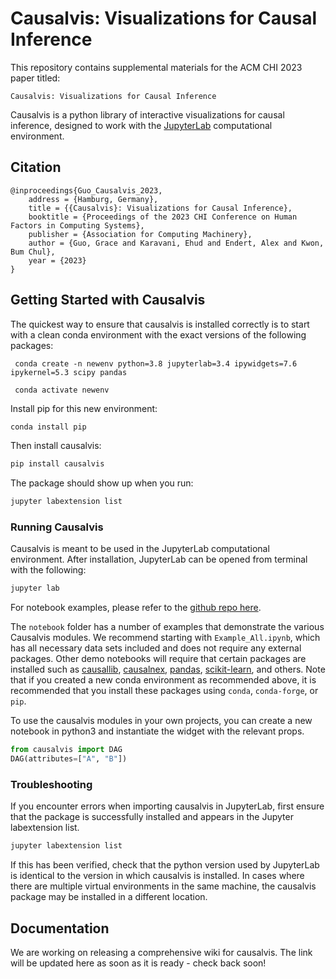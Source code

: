 # Causalvis: Visualizations for Causal Inference

This repository contains supplemental materials for the ACM CHI 2023 paper titled: 

`Causalvis: Visualizations for Causal Inference`

Causalvis is a python library of interactive visualizations for causal inference, designed to work with the [JupyterLab](https://jupyterlab.readthedocs.io/en/stable/getting_started/overview.html) computational environment.

## Citation

```
@inproceedings{Guo_Causalvis_2023,
    address = {Hamburg, Germany},
    title = {{Causalvis}: Visualizations for Causal Inference},
    booktitle = {Proceedings of the 2023 CHI Conference on Human Factors in Computing Systems},
    publisher = {Association for Computing Machinery},
    author = {Guo, Grace and Karavani, Ehud and Endert, Alex and Kwon, Bum Chul},
    year = {2023}
}
```

## Getting Started with Causalvis

The quickest way to ensure that causalvis is installed correctly is to start with a clean conda environment with the exact versions of the following packages:

```
 conda create -n newenv python=3.8 jupyterlab=3.4 ipywidgets=7.6 ipykernel=5.3 scipy pandas

 conda activate newenv
```

Install pip for this new environment:

```bash
conda install pip
```

Then install causalvis:

```bash
pip install causalvis
```

The package should show up when you run:

``` bash
jupyter labextension list
```

### Running Causalvis

Causalvis is meant to be used in the JupyterLab computational environment. After installation, JupyterLab can be opened from terminal with the following:

```bash
jupyter lab
```

For notebook examples, please refer to the [github repo here](https://github.com/causalvis/causalvis/tree/master/notebook).

The `notebook` folder has a number of examples that demonstrate the various Causalvis modules.
We recommend starting with `Example_All.ipynb`, which has all necessary data sets included and does not require any external packages.
Other demo notebooks will require that certain packages are installed such as [causallib](https://github.com/BiomedSciAI/causallib), [causalnex](https://causalnex.readthedocs.io/en/latest/), [pandas](https://pandas.pydata.org/docs/getting_started/install.html), [scikit-learn](https://scikit-learn.org/stable/install.html), and others.
Note that if you created a new conda environment as recommended above, it is recommended that you install these packages using `conda`, `conda-forge`, or `pip`.    

To use the causalvis modules in your own projects, you can create a new notebook in python3 and instantiate the widget with the relevant props.

```py
from causalvis import DAG
DAG(attributes=["A", "B"])
```

### Troubleshooting

If you encounter errors when importing causalvis in JupyterLab, first ensure that the package is successfully installed and appears in the Jupyter labextension list.

```bash
jupyter labextension list
```

If this has been verified, check that the python version used by JupyterLab is identical to the version in which causalvis is installed. In cases where there are multiple virtual environments in the same machine, the causalvis package may be installed in a different location.

## Documentation

We are working on releasing a comprehensive wiki for causalvis. The link will be updated here as soon as it is ready - check back soon!